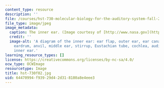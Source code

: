```yaml
---
content_type: resource
description: ''
file: /courses/hst-730-molecular-biology-for-the-auditory-system-fall-2002/64470994f93929d42d318180a8e4eee3_hst-730f02.jpg
file_type: image/jpeg
image_metadata:
  caption: The inner ear. (Image courtesy of [http://www.nasa.gov](http://www.nasa.gov).)
  credit: ''
  image-alt: 'A diagram of the inner ear: ear flap, outer ear, ear canal, hammer,
    eardrum, anvil, middle ear, stirrup, Eustachian tube, cochlea, auditory nerve,
    inner ear.'
learning_resource_types: []
license: https://creativecommons.org/licenses/by-nc-sa/4.0/
ocw_type: OCWImage
resourcetype: Image
title: hst-730f02.jpg
uid: 64470994-f939-29d4-2d31-8180a8e4eee3
---
```

